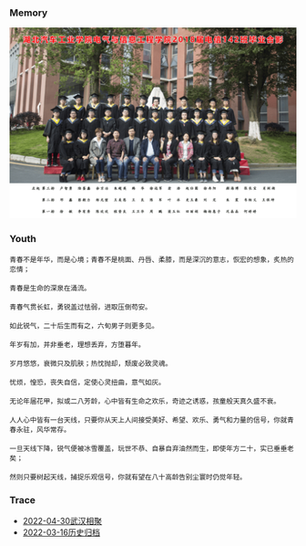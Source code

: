 ### Memory

![huat](archive/static/142.png)

### Youth

```text
青春不是年华，而是心境；青春不是桃面、丹唇、柔膝，而是深沉的意志，恢宏的想象，炙热的恋情；

青春是生命的深泉在涌流。

青春气贯长虹，勇锐盖过怯弱，进取压倒苟安。

如此锐气，二十后生而有之，六旬男子则更多见。

年岁有加，并非垂老，理想丢弃，方堕暮年。

岁月悠悠，衰微只及肌肤；热忱抛却，颓废必致灵魂。

忧烦，惶恐，丧失自信，定使心灵扭曲，意气如灰。

无论年届花甲，拟或二八芳龄，心中皆有生命之欢乐，奇迹之诱惑，孩童般天真久盛不衰。

人人心中皆有一台天线，只要你从天上人间接受美好、希望、欢乐、勇气和力量的信号，你就青春永驻，风华常存。

一旦天线下降，锐气便被冰雪覆盖，玩世不恭、自暴自弃油然而生，即使年方二十，实已垂垂老矣；

然则只要树起天线，捕捉乐观信号，你就有望在八十高龄告别尘寰时仍觉年轻。

```

### Trace

- [2022-04-30武汉相聚](./archive/20220430-wuhan.md)
- [2022-03-16历史归档](./archive/2022.md)

